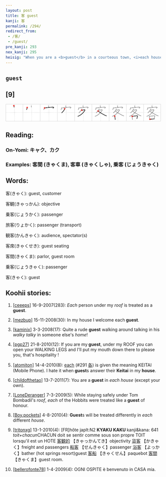 ```yaml
---
layout: post
title: 客 guest
kanji: 客
permalink: /294/
redirect_from:
 - /客/
 - /guest/
pre_kanji: 293
nex_kanji: 295
heisig: "When you are a <b>guest</b> in a courteous town, <i>each house</i>hold has its own way of welcoming you, and <i>each house</i> becomes your home."
---
```


## `guest`

## [9]

<div class="stroke"><img src="../images/E5AEA2.png" /></div>

## Reading:

### On-Yomi: キャク、カク

### Examples: 客間 (きゃくま), 客車 (きゃくしゃ), 乗客 (じょうきゃく)

## Words:

客(きゃく): guest, customer

客観(きゃっかん): objective

乗客(じょうかく): passenger

旅客(りょかく): passenger (transport)

観客(かんきゃく): audience, spectator(s)

客席(きゃくせき): guest seating

客間(きゃくま): parlor, guest room

乗客(じょうきゃく): passenger

客(きゃく): guest

## Koohii stories:

1) [<a href="http://kanji.koohii.com/profile/ceeeps">ceeeps</a>] 16-9-2007(283): <em>Each</em> person under my <em>roof</em> is treated as a<strong> guest</strong>. 

2) [<a href="http://kanji.koohii.com/profile/mezbup">mezbup</a>] 15-11-2008(30): In my house I welcome each<strong> guest</strong>. 

3) [<a href="http://kanji.koohii.com/profile/kaminix">kaminix</a>] 3-3-2008(17): Quite a rude <strong>guest</strong> walking around talking in his <em>walky talky</em> in someone else&#039;s <em>home</em>! 

4) [<a href="http://kanji.koohii.com/profile/pgp27">pgp27</a>] 21-8-2010(12): If you are my<strong> guest</strong>, under my ROOF you can open your WALKING LEGS and I&#039;ll put my mouth down there to please you, that&#039;s hospitality ! 

5) [<a href="http://kanji.koohii.com/profile/atomiton">atomiton</a>] 14-4-2010(8): <a href="../291">each</a> <span class="index">(#291 <a href="http://jisho.org/kanji/details/各">各</a>)</span> is given the meaning KEITAI (Mobile Phone). I hate it when<strong> guest</strong>s answer their <strong>Keitai</strong> in my <strong>house</strong>. 

6) [<a href="http://kanji.koohii.com/profile/childofthetao">childofthetao</a>] 13-7-2011(7): You are a<strong> guest</strong> in <em>each house</em> (except your own). 

7) [<a href="http://kanji.koohii.com/profile/LoneDeranger">LoneDeranger</a>] 7-3-2009(5): While staying safely under Tom Bombadil&#039;s <em>roof</em>, <em>each</em> of the Hobbits were treated like a<strong> guest</strong> of honour. 

8) [<a href="http://kanji.koohii.com/profile/Boy.pockets">Boy.pockets</a>] 4-8-2010(4): <strong>Guest</strong>s will be treated differently in <em>each</em> different <em>house</em>. 

9) [<a href="http://kanji.koohii.com/profile/tritonxg">tritonxg</a>] 13-1-2010(4): [FR]hôte japlt:N2 <strong>KYAKU KAKU </strong> kanji&amp;kana: 641 <em>toit+chacun</em>CHACUN doit se sentir comme sous son propre TOIT lorsqu&#039;il est un HOTE   <a href="http://jisho.org/kanji/details/客観的">客観的</a>  【きゃっかんてき】objectivity  <a href="http://jisho.org/kanji/details/貨客">貨客</a>  【かきゃく】freight and passengers  <a href="http://jisho.org/kanji/details/船客">船客</a>  【せんきゃく】passenger  <a href="http://jisho.org/kanji/details/浴客">浴客</a>  【よっかく】bather (hot springs resort)guest  <a href="http://jisho.org/kanji/details/客船">客船</a>  【きゃくせん】paquebot   <a href="http://jisho.org/kanji/details/客間">客間</a>  【きゃくま】guest room. 

10) [<a href="http://kanji.koohii.com/profile/bellerofonte78">bellerofonte78</a>] 1-4-2009(4): OGNI OSPITE è benvenuto in CASA mia. 
